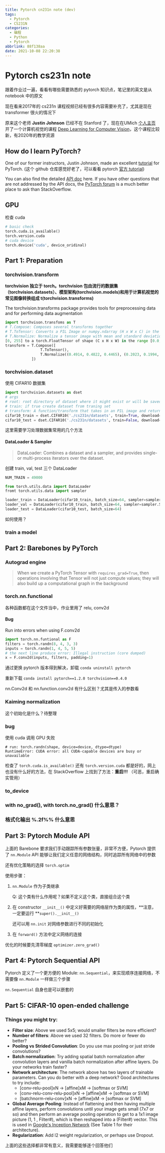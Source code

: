 ```yaml
---
title: Pytorch cn231n note (dev)
tags:
  - Pytorch
  - CS231N
categories:
  - 编程
  - Python
  - Pytorch
abbrlink: 88f138aa
date: 2021-10-08 22:20:38
---
```

# Pytorch cs231n note

跟着作业过一遍，看看有哪些需要熟悉的 pytorch 知识点，笔记里的英文是从 notebook 中的原文

现在看来2017年的 cs231n 课程视频已经有很多内容需要补充了，尤其是现在 transformer 很火的情况下

原来这个老师 **Justin Johnson** 已经不在 Stanford 了，现在在UMich [个人主页](https://web.eecs.umich.edu/~justincj/) 开了一个计算机视觉的课程 [Deep Learning for Computer Vision](https://web.eecs.umich.edu/~justincj/teaching/eecs498/FA2020/)，这个课程比较新，有2020年的教学资源

## How do I learn PyTorch?

One of our former instructors, Justin Johnson, made an excellent [tutorial](https://github.com/jcjohnson/pytorch-examples) for PyTorch. (这个 github 仓库感觉好老了，可以看看 pytorch [官方 tutorial](https://pytorch.org/tutorials/))

You can also find the detailed [API doc](http://pytorch.org/docs/stable/index.html) here. If you have other questions that are not addressed by the API docs, the [PyTorch forum](https://discuss.pytorch.org/) is a much better place to ask than StackOverflow.

## GPU

检查 cuda

```python
# basic check
torch.cuda.is_available()
torch.version.cuda
# cuda device
torch.device('cuda', device_oridinal)
```

## Part 1: Preparation

### torchvision.transform

**torchvision 独立于 torch。torchvision 包由流行的数据集（torchvision.datasets）、模型架构(torchvision.models)和用于计算机视觉的常见图像转换组成 t(torchvision.transforms)**

The torchvision.transforms package provides tools for preprocessing data and for performing data augmentation

```python
import torchvison.transfoms as T
# T.Compose: Composes several transforms together
# T.ToTensor: Converts a PIL Image or numpy.ndarray (H x W x C) in the range
# T.Normalize: Normalize a tensor image with mean and standard deviation
[0, 255] to a torch.FloatTensor of shape (C x H x W) in the range [0.0, 1.0]
transform = T.Compose([
                T.ToTensor(),
                T.Normalize((0.4914, 0.4822, 0.4465), (0.2023, 0.1994, 0.2010))
            ])
```

### torchvision.dataset

使用 CIFAR10 数据集

```python
import torchvision.datasets as dset
# args
# root: root directory of dataset where it might exist or will be saved to if download
# train: if true create dataset from traning set
# transform: A function/transform that takes in an PIL image and returns a transformed version
cifar10_train = dset.CIFAR10('./cs231n/datasets', train=True, download=True, transform=transform)
cifar10_test = dset.CIFAR10('./cs231n/datasets', train=False, download=True, transform=transform)
```

这里需要学习处理数据集常用的几个方法

#### DataLoader & Sampler

> DataLoader: Combines a dataset and a sampler, and provides single- or multi-process iterators over the dataset.

创建 train, val, test 三个 DataLoader

```python
NUM_TRAIN = 49000

from torch.utils.data import DataLoader
fromt torch.utils.data import sampler

loader_train = DataLoader(cifar10_train, batch_size=64, sampler=sampler.SubsetRandomSampler(range(NUM_TRAIN)))
loader_val = DataLoader(cifar10_train, batch_size=64, sampler=sampler.SubsetRandomSampler(range(NUM_TRAIN, 50000)))
loader_test = DataLoader(cifar10_test, batch_size=64)
```

如何使用？

### train a model



## Part 2: Barebones by PyTorch

### Autograd engine

> When we create a PyTorch Tensor with `requires_grad=True`, then operations involving that Tensor will not just compute values; they will also build up a computational graph in the background

### torch.nn.functional

各种函数都在这个文件当中，作业里用了 relu, conv2d

#### Bug

Run into errors when using  F.conv2d

```python
import torch.nn.funtional as F
filters = torch.randn(8, 4, 3, 3)
inputs = torch.randn(1, 4, 5, 5)
# the next line produce error: Illegal instruction (core dumped)
x = F.conv2d(inputs, filters, padding=1)
```

通过更换 pytorch 版本得到解决，卸载 `conda uninstall pytorch`

重新下载 `conda install pytorch==1.2.0 torchvision==0.4.0`

nn.Conv2d 和 nn.function.conv2d 有什么区别？尤其是传入的参数看

### Kaiming normalization

这个初始化是什么？待整理

### bug

使用 cuda 调用 GPU 失败 

```shell
# run: torch.randn(shape, device=device, dtype=dtype)
RuntimeError: CUDA error: all CUDA-capable devices are busy or unavailable
```

检查了 `torch.cuda.is_available()` 还有 `torch.version.cuda` 都是好的，网上也没有什么好的方法，在 StackOverflow 上找到了方法：**重启!!!** （可恶，重启确实管用）

### to_device

### with no_grad(), with torch.no_grad() 什么意思？

### 格式化输出 %.2f%% 什么意思

 

## Part 3: Pytorch Module API

上面的 Barebone 要求我们手动跟踪所有参数张量，非常不方便，Pytorch 提供了 `nn.Module` API 能够让我们定义任意的网络结构，同时追踪所有网络中的参数

还有优化策略的选择 `torch.optim` 

使用步骤：

1. `nn.Module` 作为子类继承

   Q: 这个类有什么作用呢？如果不定义这个类，直接组合这个类

2. 在 constructor `__init__()` 中定义好需要的网络层作为类的属性，**注意，一定要运行 **`super().__init__()`

   还可以用 `nn.init` 对网络参数进行不同的初始化

3. 在 `forward()` 方法中定义网络的连接

优化的时候要先清零梯度 `optimizer.zero_grad()`



## Part 4: Pytorch Sequential API

Pytorch 定义了一个更方便的 Module: `nn.Sequential`，来实现顺序连接网络，不需要像 `nn.Module` 一样做三个步骤

`nn.Sequential` 自身也是可以嵌套的



##  Part 5: CIFAR-10 open-ended challenge

### Things you might try:

- **Filter size**: Above we used 5x5; would smaller filters be more efficient?
- **Number of filters**: Above we used 32 filters. Do more or fewer do better?
- **Pooling vs Strided Convolution**: Do you use max pooling or just stride convolutions?
- **Batch normalization**: Try adding spatial batch normalization after convolution layers and vanilla batch normalization after affine layers. Do your networks train faster?
- **Network architecture**: The network above has two layers of trainable parameters. Can you do better with a deep network? Good architectures to try include:
  - [conv-relu-pool]xN -> [affine]xM -> [softmax or SVM]
  - [conv-relu-conv-relu-pool]xN -> [affine]xM -> [softmax or SVM]
  - [batchnorm-relu-conv]xN -> [affine]xM -> [softmax or SVM]
- **Global Average Pooling**: Instead of flattening and then having multiple affine layers, perform convolutions until your image gets small (7x7 or so) and then perform an average pooling operation to get to a 1x1 image picture (1, 1 , Filter#), which is then reshaped into a (Filter#) vector. This is used in [Google's Inception Network](https://arxiv.org/abs/1512.00567) (See Table 1 for their architecture).
- **Regularization**: Add l2 weight regularization, or perhaps use Dropout.

上面的这些选择都非常有意义，我需要能够逐个回答他们